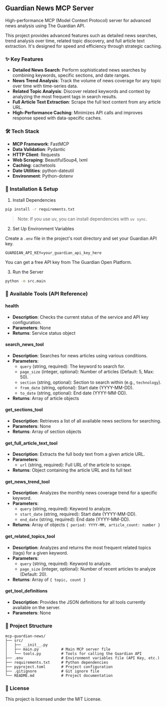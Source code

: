 ## Guardian News MCP Server
High-performance MCP (Model Context Protocol) server for advanced news analysis using The Guardian API.

This project provides advanced features such as detailed news searches, trend analysis over time, related topic discovery, and full article text extraction. It's designed for speed and efficiency through strategic caching.

### ✨ Key Features
- **Detailed News Search**: Perform sophisticated news searches by combining keywords, specific sections, and date ranges.
- **News Trend Analysis**: Track the volume of news coverage for any topic over time with time-series data.
- **Related Topic Analysis**: Discover related keywords and context by analyzing the most frequent tags in search results.
- **Full Article Text Extraction**: Scrape the full text content from any article URL.
- **High-Performance Caching**: Minimizes API calls and improves response speed with data-specific caches.

### 🛠️ Tech Stack
- **MCP Framework**: FastMCP
- **Data Validation**: Pydantic
- **HTTP Client**: Requests
- **Web Scraping**: BeautifulSoup4, lxml
- **Caching**: cachetools
- **Date Utilities**: python-dateutil
- **Environment**: Python-dotenv

### 🚀 Installation & Setup
1) Install Dependencies

```bash
pip install -r requirements.txt
```

> Note: If you use uv, you can install dependencies with `uv sync`.

2) Set Up Environment Variables

Create a `.env` file in the project's root directory and set your Guardian API key.

```env
GUARDIAN_API_KEY=your_guardian_api_key_here
```

You can get a free API key from The Guardian Open Platform.

3) Run the Server

```bash
python -m src.main
```

### 🧰 Available Tools (API Reference)

#### health
- **Description**: Checks the current status of the service and API key configuration.
- **Parameters**: None
- **Returns**: Service status object

#### search_news_tool
- **Description**: Searches for news articles using various conditions.
- **Parameters**:
  - `query` (string, required): The keyword to search for.
  - `page_size` (integer, optional): Number of articles (Default: 5, Max: 50).
  - `section` (string, optional): Section to search within (e.g., `technology`).
  - `from_date` (string, optional): Start date (YYYY-MM-DD).
  - `to_date` (string, optional): End date (YYYY-MM-DD).
- **Returns**: Array of article objects

#### get_sections_tool
- **Description**: Retrieves a list of all available news sections for searching.
- **Parameters**: None
- **Returns**: Array of section objects

#### get_full_article_text_tool
- **Description**: Extracts the full body text from a given article URL.
- **Parameters**:
  - `url` (string, required): Full URL of the article to scrape.
- **Returns**: Object containing the article URL and its full text

#### get_news_trend_tool
- **Description**: Analyzes the monthly news coverage trend for a specific keyword.
- **Parameters**:
  - `query` (string, required): Keyword to analyze.
  - `start_date` (string, required): Start date (YYYY-MM-DD).
  - `end_date` (string, required): End date (YYYY-MM-DD).
- **Returns**: Array of objects `{ period: YYYY-MM, article_count: number }`

#### get_related_topics_tool
- **Description**: Analyzes and returns the most frequent related topics (tags) for a given keyword.
- **Parameters**:
  - `query` (string, required): Keyword to analyze.
  - `page_size` (integer, optional): Number of recent articles to analyze (Default: 20).
- **Returns**: Array of `{ topic, count }`

#### get_tool_definitions
- **Description**: Provides the JSON definitions for all tools currently available on the server.
- **Parameters**: None

### 📁 Project Structure

```text
mcp-guardian-news/
├── src/
│   ├── __init__.py
│   ├── main.py          # Main MCP server file
│   └── tools.py         # Tools for calling the Guardian API
├── .env                 # Environment variables file (API Key, etc.)
├── requirements.txt     # Python dependencies
├── pyproject.toml       # Project configuration
├── .gitignore           # Git ignore file
└── README.md            # Project documentation
```

### 📄 License
This project is licensed under the MIT License.